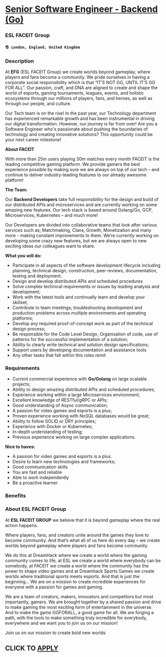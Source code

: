 # [Senior Software Engineer - Backend (Go)](https://www.remotewlb.com/apply/senior-software-engineer-backend-go)  
### ESL FACEIT Group  
#### `🌎 London, England, United Kingdom`  

### **Description**

At **EFG** (ESL FACEIT Group) we create worlds beyond gameplay, where players and fans become a community. We pride ourselves in having a corporate social responsibility which is that “IT’S NOT GG, UNTIL IT’S GG FOR ALL”. Our passion, craft, and DNA are aligned to create and shape the world of esports, gaming tournaments, leagues, events, and holistic ecosystems through our millions of players, fans, and heroes, as well as through our people, and culture.

  
Our Tech team is on the rise! In the past year, our Technology department has experienced remarkable growth and has been instrumental in driving our digital transformation. However, our journey is far from over! Are you a Software Engineer who's passionate about pushing the boundaries of technology and creating innovative solutions? This opportunity could be your next career milestone!  

**About FACEIT**

With more than 25m users playing 30m matches every month FACEIT is the leading competitive gaming platform. We provide gamers the best experience possible by making sure we are always on top of our tech – and continue to deliver industry-leading features to our already awesome platform!

 **The Team:**

Our **Backend Developers** take full responsibility for the design and build of our distributed APIs and microservices and are currently working on some amazing new features. Our tech stack is based around Golang/Go, GCP, Microservices, Kubernetes – and much more!

Our Developers are divided into collaborative teams that look after various services such as; Matchmaking, Clans, Growth, Monetization and many more - making constant improvements to them. We’re currently working on developing some crazy new features, but we are always open to new exciting ideas our colleagues want to share.

 **What you will do:**

  * Participate in all aspects of the software development lifecycle including planning, technical design, construction, peer reviews, documentation, testing and deployment. 
  * Design and develop distributed APIs and scheduled procedures
  * Solve complex technical requirements or issues by leading analysis and development;
  * Work with the latest tools and continually learn and develop your skillset;
  * Contribute to team meetings; troubleshooting development and production problems across multiple environments and operating platforms;
  * Develop any required proof-of-concept work as part of the technical design process;
  * Be responsible for the Code Level Design, Organisation of code, use of patterns for the successful implementation of a solution;
  * Ability to clearly write technical and solution design specifications;
  * Support users by developing documentation and assistance tools
  * Any other tasks that fall within this roles remit

### **Requirements**

  * Current commercial experience with **Go/Golang** on large scalable projects;
  * Ability to design amazing distributed APIs and scheduled procedures;
  * Experience working within a large Microservices environment;
  * Excellent knowledge of RESTful/gRPC or APIs;
  * Good understanding of Async communication;
  * A passion for video games and esports is a plus;
  * Proven experience working with NoSQL databases would be great;
  * Ability to follow SOLID or DRY principles;
  * Experience with Docker or Kubernetes;
  * In-depth understanding of testing;
  * Previous experience working on large complex applications.

**Nice to haves:**

  * A passion for video games and esports is a plus.
  * Desire to learn new technologies and frameworks;
  * Good communication skills
  * You are fast and reliable 
  * Able to work independently 
  * Be a proactive learner   

### **Benefits**

###  **About ESL FACEIT Group**

At **ESL FACEIT GROUP** we believe that it is beyond gameplay where the real action happens.

Where players, fans, and creators unite around the games they love to become community. And that’s what all of us here do every day – we create worlds beyond gameplay where players and fans become community.

We do this at DreamHack where we create a world where the gaming community comes to life, at ESL we create a world where everybody can be somebody, at FACEIT we create a world where the community has the power to shape video games and at Dreamhack Sports Games we create worlds where traditional sports meets esports. And that is just the beginning… We are on a mission to create incredible experiences for everyone with a passion for games and gaming.

We are a team of creators, makers, innovators and competitors but most importantly, gamers. We are brought together by a shared passion and drive to make gaming the most exciting form of entertainment in the universe. And to make the game GGFORALL, a good game for all. We are forging a path, with the tools to make something truly incredible for everybody, everywhere and we want you to join us on our mission!

Join us on our mission to create bold new worlds

  
## CLICK TO [APPLY](https://www.remotewlb.com/apply/senior-software-engineer-backend-go)

